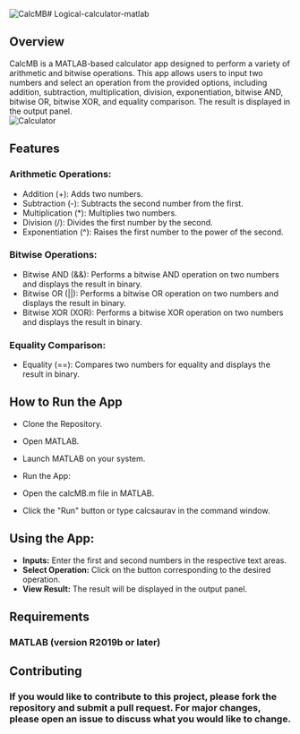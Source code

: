 ![CalcMB](https://github.com/user-attachments/assets/8994a864-fadd-4340-8a38-65c59cce6e98)# Logical-calculator-matlab

## Overview
CalcMB is a MATLAB-based calculator app designed to perform a variety of arithmetic and bitwise operations. This app allows users to input two numbers and select an operation from the provided options, including addition, subtraction, multiplication, division, exponentiation, bitwise AND, bitwise OR, bitwise XOR, and equality comparison. The result is displayed in the output panel.<br>
![Calculator](![CalcMB](https://github.com/user-attachments/assets/f1320da0-6114-4bf2-90e5-f38f743a3c94)
)
## Features
### Arithmetic Operations:

- Addition (+): Adds two numbers.
- Subtraction (-): Subtracts the second number from the first.
- Multiplication (*): Multiplies two numbers.
- Division (/): Divides the first number by the second.
- Exponentiation (^): Raises the first number to the power of the second.
### Bitwise Operations:

- Bitwise AND (&&): Performs a bitwise AND operation on two numbers and displays the result in binary.
- Bitwise OR (||): Performs a bitwise OR operation on two numbers and displays the result in binary.
- Bitwise XOR (XOR): Performs a bitwise XOR operation on two numbers and displays the result in binary.
### Equality Comparison:

- Equality (==): Compares two numbers for equality and displays the result in binary.
## How to Run the App
- Clone the Repository.
- Open MATLAB.

- Launch MATLAB on your system.
- Run the App:

- Open the calcMB.m file in MATLAB.
- Click the "Run" button or type calcsaurav in the command window.
## Using the App:

- <b>Inputs:</b> Enter the first and second numbers in the respective text areas.
- <b>Select Operation:</b> Click on the button corresponding to the desired operation.
- <b>View Result:</b> The result will be displayed in the output panel.
## Requirements
### MATLAB (version R2019b or later)
## Contributing
### If you would like to contribute to this project, please fork the repository and submit a pull request. For major changes, please open an issue to discuss what you would like to change.

